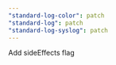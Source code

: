 ```yaml
---
"standard-log-color": patch
"standard-log": patch
"standard-log-syslog": patch
---
```


Add sideEffects flag
